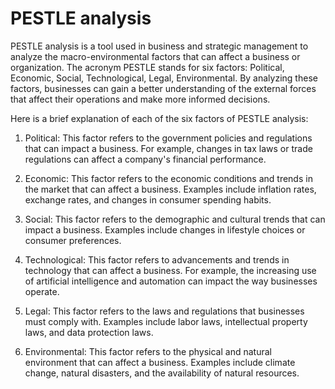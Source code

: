 # PESTLE analysis

PESTLE analysis is a tool used in business and strategic management to analyze the macro-environmental factors that can affect a business or organization. The acronym PESTLE stands for six factors: Political, Economic, Social, Technological, Legal, Environmental. By analyzing these factors, businesses can gain a better understanding of the external forces that affect their operations and make more informed decisions.

Here is a brief explanation of each of the six factors of PESTLE analysis:

1. Political: This factor refers to the government policies and regulations that can impact a business. For example, changes in tax laws or trade regulations can affect a company's financial performance.

2. Economic: This factor refers to the economic conditions and trends in the market that can affect a business. Examples include inflation rates, exchange rates, and changes in consumer spending habits.

3. Social: This factor refers to the demographic and cultural trends that can impact a business. Examples include changes in lifestyle choices or consumer preferences.

4. Technological: This factor refers to advancements and trends in technology that can affect a business. For example, the increasing use of artificial intelligence and automation can impact the way businesses operate.

5. Legal: This factor refers to the laws and regulations that businesses must comply with. Examples include labor laws, intellectual property laws, and data protection laws.

6. Environmental: This factor refers to the physical and natural environment that can affect a business. Examples include climate change, natural disasters, and the availability of natural resources.
